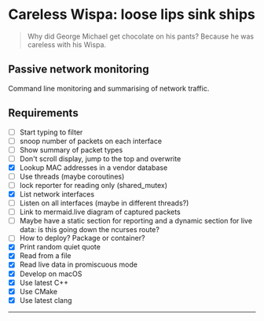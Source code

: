 # Careless Wispa: loose lips sink ships

> Why did George Michael get chocolate on his pants? Because he was careless with his Wispa.

## Passive network monitoring

Command line monitoring and summarising of network traffic.

## Requirements

- [ ] Start typing to filter
- [ ] snoop number of packets on each interface
- [ ] Show summary of packet types
- [ ] Don't scroll display, jump to the top and overwrite
- [x] Lookup MAC addresses in a vendor database
- [ ] Use threads (maybe coroutines)
- [ ] lock reporter for reading only (shared_mutex)
- [x] List network interfaces
- [ ] Listen on all interfaces (maybe in different threads?)
- [ ] Link to mermaid.live diagram of captured packets
- [ ] Maybe have a static section for reporting and a dynamic section for live data: is this going down the ncurses route?
- [ ] How to deploy? Package or container?
- [x] Print random quiet quote
- [x] Read from a file
- [x] Read live data in promiscuous mode
- [x] Develop on macOS
- [x] Use latest C++
- [x] Use CMake
- [x] Use latest clang

<!--

    // struct EthernetHeader {
    //     uint8_t destMac[6];  // Destination MAC address
    //     uint8_t srcMac[6];   // Source MAC address
    //     uint16_t etherType;  // Ethernet type
    // };

IPv4 (0x0800): Indicates that the payload is an IPv4 packet.
IPv6 (0x86DD): Indicates that the payload is an IPv6 packet.
ARP (0x0806): Indicates that the payload is an ARP (Address Resolution Protocol) packet.
VLAN Tagged Frame (0x8100): Indicates the presence of VLAN tagging.
MPLS Unicast (0x8847): Indicates the presence of MPLS (Multiprotocol Label Switching) payload.
MPLS Multicast (0x8848): Indicates the presence of MPLS payload for multicast packets.
LLDP (0x88CC): Indicates the payload is a Link Layer Discovery Protocol frame.


```

  // // Set a filter (optional)
  // struct bpf_program filter;
  // pcap_compile(pcapHandle, &filter, "tcp port 80", 0, PCAP_NETMASK_UNKNOWN);
  // pcap_setfilter(pcapHandsle, &filter);

  // // Start capturing packets
  // std::cout << "Capturing packets..." << std::endl;
  // pcap_loop(pcapHandle, 0, packetHandler, nullptr);

  // // Close the pcap handle when done
  // pcap_close(pcapHandle);

// static_assert(not std::empty(get_quote());


// // file header
// struct pcap_file_header {
//   std::uint32_t magic_number;  // Magic number
//   std::uint16_t version_major; // Major version number
//   std::uint16_t version_minor; // Minor version number
//   std::int32_t thiszone;       // GMT to local correction
//   std::uint32_t sigfigs;       // Accuracy of timestamps
//   std::uint32_t snaplen;       // Max length of captured packets
//   std::uint32_t network;       // Data link type
// };

// // packet header
// struct pcap_packet_header {
//   std::uint32_t ts_sec;   // Timestamp seconds
//   std::uint32_t ts_usec;  // Timestamp microseconds
//   std::uint32_t incl_len; // Number of octets of packet saved in file
//   std::uint32_t orig_len; // Actual length of packet
// };

// std::atexit([]() {
//   std::println("cya!");
//   return 0;
// });
-->

---
